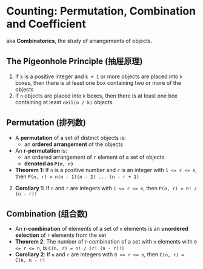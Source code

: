# Counting: Permutation, Combination and Coefficient

aka **Combinatorics**, the study of arrangements of objects.

## The Pigeonhole Principle (抽屉原理)

1. If `k` is a positive integer and `k + 1` or more objects are placed into `k` boxes, then there is at least one box containing two or more of the objects
2. If `n` objects are placed into `k` boxes, then there is at least one box containing at least `ceil(n / k)` objects.

## Permutation (排列数)

- A **permutation** of a set of distinct objects is:
  - an **ordered arrangement** of the objects
- An **r-permutation** is:
  - an ordered arrangement of `r` element of a set of objects
  - **denoted as `P(n, r)`**
- **Theorem 1:** If `n` is a positive number and `r` is an integer with `1 <= r <= n`, then `P(n, r) = n(n - 1)(n - 2) ... (n - r + 1)`
2. **Corollary 1:** If `n` and `r` are integers with `1 <= r <= n`, then `P(n, r) = n! / (n - r)!`

## Combination (组合数)

- An **r-combination** of elements of a set of `n` elements is an **unordered selection** of `r` elements from the set
- **Theorem 2**: The number of r-combination of a set with `n` elements with `0 <= r <= n`, is `C(n, r) = n! / (r! (n - r)!)`
- **Corollary 2**: If `n` and `r` are integers with `0 <= r <= n`, then `C(n, r) = C(n, n - r)`
